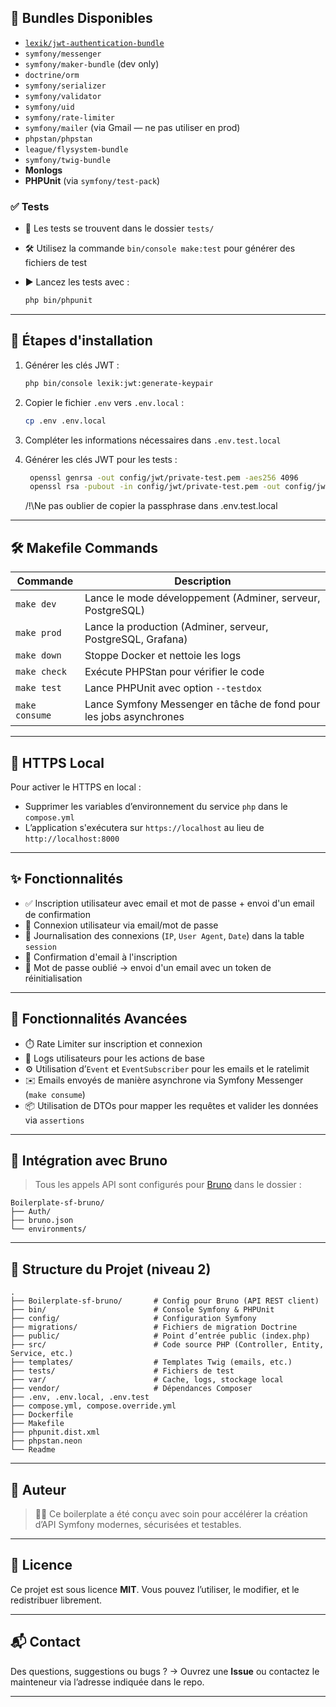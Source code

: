 ## 🧩 Bundles Disponibles

- [`lexik/jwt-authentication-bundle`](https://github.com/lexik/LexikJWTAuthenticationBundle)
- `symfony/messenger`
- `symfony/maker-bundle` (dev only)
- `doctrine/orm`
- `symfony/serializer`
- `symfony/validator`
- `symfony/uid`
- `symfony/rate-limiter`
- `symfony/mailer` (via Gmail — ne pas utiliser en prod)
- `phpstan/phpstan`
- `league/flysystem-bundle`
- `symfony/twig-bundle`
- **Monlogs**
- **PHPUnit** (via `symfony/test-pack`)

### ✅ Tests

- 📁 Les tests se trouvent dans le dossier `tests/`
- 🛠 Utilisez la commande `bin/console make:test` pour générer des fichiers de test
- ▶️ Lancez les tests avec :

  ```bash
  php bin/phpunit
  ```

---

## 🚀 Étapes d'installation

1. Générer les clés JWT :

   ```bash
   php bin/console lexik:jwt:generate-keypair
   ```

2. Copier le fichier `.env` vers `.env.local` :

   ```bash
   cp .env .env.local
   ```

3. Compléter les informations nécessaires dans `.env.test.local`

4. Générer les clés JWT pour les tests :

   ```bash
    openssl genrsa -out config/jwt/private-test.pem -aes256 4096
    openssl rsa -pubout -in config/jwt/private-test.pem -out config/jwt/public-test.pem
   ```
   
    /!\Ne pas oublier de copier la passphrase dans .env.test.local

---

## 🛠️ Makefile Commands

| Commande    | Description                                                        |
|-------------|--------------------------------------------------------------------|
| `make dev`  | Lance le mode développement (Adminer, serveur, PostgreSQL)         |
| `make prod` | Lance la production (Adminer, serveur, PostgreSQL, Grafana)        |
| `make down` | Stoppe Docker et nettoie les logs                                  |
| `make check`| Exécute PHPStan pour vérifier le code                              |
| `make test` | Lance PHPUnit avec option `--testdox`                              |
| `make consume` | Lance Symfony Messenger en tâche de fond pour les jobs asynchrones |

---

## 🔐 HTTPS Local

Pour activer le HTTPS en local :
- Supprimer les variables d’environnement du service `php` dans le `compose.yml`
- L’application s'exécutera sur `https://localhost` au lieu de `http://localhost:8000`

---

## ✨ Fonctionnalités

- ✅ Inscription utilisateur avec email et mot de passe + envoi d'un email de confirmation
- 🔐 Connexion utilisateur via email/mot de passe
- 📝 Journalisation des connexions (`IP`, `User Agent`, `Date`) dans la table `session`
- 📩 Confirmation d'email à l'inscription
- 🔄 Mot de passe oublié → envoi d'un email avec un token de réinitialisation

---

## 🧠 Fonctionnalités Avancées

- ⏱️ Rate Limiter sur inscription et connexion
- 🧾 Logs utilisateurs pour les actions de base
- ⚙️ Utilisation d’`Event` et `EventSubscriber` pour les emails et le ratelimit
- ✉️ Emails envoyés de manière asynchrone via Symfony Messenger (`make consume`)
- 📦 Utilisation de DTOs pour mapper les requêtes et valider les données via `assertions`

---

## 🧪 Intégration avec Bruno

> Tous les appels API sont configurés pour [Bruno](https://www.usebruno.com/) dans le dossier :

```
Boilerplate-sf-bruno/
├── Auth/
├── bruno.json
└── environments/
```

---

## 📁 Structure du Projet (niveau 2)

```
.
├── Boilerplate-sf-bruno/       # Config pour Bruno (API REST client)
├── bin/                        # Console Symfony & PHPUnit
├── config/                     # Configuration Symfony
├── migrations/                 # Fichiers de migration Doctrine
├── public/                     # Point d’entrée public (index.php)
├── src/                        # Code source PHP (Controller, Entity, Service, etc.)
├── templates/                  # Templates Twig (emails, etc.)
├── tests/                      # Fichiers de test
├── var/                        # Cache, logs, stockage local
├── vendor/                     # Dépendances Composer
├── .env, .env.local, .env.test
├── compose.yml, compose.override.yml
├── Dockerfile
├── Makefile
├── phpunit.dist.xml
├── phpstan.neon
└── Readme
```

---

## 👤 Auteur

> 🧑‍💻 Ce boilerplate a été conçu avec soin pour accélérer la création d’API Symfony modernes, sécurisées et testables.

---

## 📝 Licence

Ce projet est sous licence **MIT**.
Vous pouvez l’utiliser, le modifier, et le redistribuer librement.

---

## 📬 Contact

Des questions, suggestions ou bugs ?
→ Ouvrez une **Issue** ou contactez le mainteneur via l’adresse indiquée dans le repo.

---
